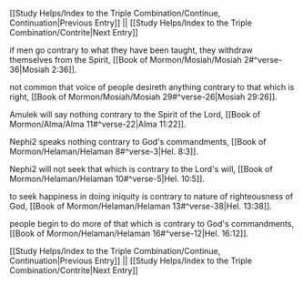 [[Study Helps/Index to the Triple Combination/Continue, Continuation|Previous Entry]]  ||  [[Study Helps/Index to the Triple Combination/Contrite|Next Entry]]

 if men go contrary to what they have been taught, they withdraw themselves from the Spirit, [[Book of Mormon/Mosiah/Mosiah 2#^verse-36|Mosiah 2:36]].

 not common that voice of people desireth anything contrary to that which is right, [[Book of Mormon/Mosiah/Mosiah 29#^verse-26|Mosiah 29:26]].

 Amulek will say nothing contrary to the Spirit of the Lord, [[Book of Mormon/Alma/Alma 11#^verse-22|Alma 11:22]].

 Nephi2 speaks nothing contrary to God's commandments, [[Book of Mormon/Helaman/Helaman 8#^verse-3|Hel. 8:3]].

 Nephi2 will not seek that which is contrary to the Lord's will, [[Book of Mormon/Helaman/Helaman 10#^verse-5|Hel. 10:5]].

 to seek happiness in doing iniquity is contrary to nature of righteousness of God, [[Book of Mormon/Helaman/Helaman 13#^verse-38|Hel. 13:38]].

 people begin to do more of that which is contrary to God's commandments, [[Book of Mormon/Helaman/Helaman 16#^verse-12|Hel. 16:12]].

[[Study Helps/Index to the Triple Combination/Continue, Continuation|Previous Entry]]  ||  [[Study Helps/Index to the Triple Combination/Contrite|Next Entry]]